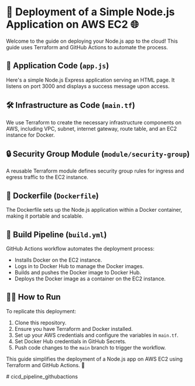   <h1>🚀 Deployment of a Simple Node.js Application on AWS EC2 🌐</h1>
  <p>Welcome to the guide on deploying your Node.js app to the cloud! This guide uses Terraform and GitHub Actions to automate the process.</p>

  <h2>📁 Application Code (<code>app.js</code>)</h2>
  <p>Here's a simple Node.js Express application serving an HTML page. It listens on port 3000 and displays a success message upon access.</p>

  <h2>🛠️ Infrastructure as Code (<code>main.tf</code>)</h2>
  <p>We use Terraform to create the necessary infrastructure components on AWS, including VPC, subnet, internet gateway, route table, and an EC2 instance for Docker.</p>

  <h2>🔒 Security Group Module (<code>module/security-group</code>)</h2>
  <p>A reusable Terraform module defines security group rules for ingress and egress traffic to the EC2 instance.</p>

  <h2>🐳 Dockerfile (<code>Dockerfile</code>)</h2>
  <p>The Dockerfile sets up the Node.js application within a Docker container, making it portable and scalable.</p>

  <h2>🔨 Build Pipeline (<code>build.yml</code>)</h2>
  <p>GitHub Actions workflow automates the deployment process:</p>
  <ul>
    <li>Installs Docker on the EC2 instance.</li>
    <li>Logs in to Docker Hub to manage the Docker images.</li>
    <li>Builds and pushes the Docker image to Docker Hub.</li>
    <li>Deploys the Docker image as a container on the EC2 instance.</li>
  </ul>

  <h2>🏃‍♂️ How to Run</h2>
  <p>To replicate this deployment:</p>
  <ol>
    <li>Clone this repository.</li>
    <li>Ensure you have Terraform and Docker installed.</li>
    <li>Set up your AWS credentials and configure the variables in <code>main.tf</code>.</li>
    <li>Set Docker Hub credentials in GitHub Secrets.</li>
    <li>Push code changes to the <code>main</code> branch to trigger the workflow.</li>
  </ol>

  <p>This guide simplifies the deployment of a Node.js app on AWS EC2 using Terraform and GitHub Actions. 🌟</p>
</body>
</html>
#   c i c d _ p i p e l i n e _ g i t h u b a c t i o n s  
 
